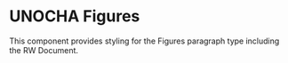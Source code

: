UNOCHA Figures
==============

This component provides styling for the Figures paragraph type including the RW
Document.

